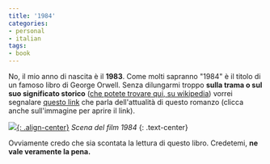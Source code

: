```yaml
---
title: '1984'
categories:
- personal
- italian
tags:
- book
---
```

No, il mio anno di nascita è il **1983**. Come molti sapranno "1984" è il
titolo di un famoso libro di George Orwell. Senza dilungarmi troppo **sulla
trama o sul suo significato storico** ([che potete trovare qui, su
wikipedia](http://it.wikipedia.org/wiki/1984_\(romanzo\) "1984 su wikipedia"
)) vorrei segnalare [questo link](http://www.no1984.org/Attualità_di_Orwell
"Attualità di 1984" ) che parla dell'attualità di questo romanzo (clicca anche
sull'immagine per aprire il link).

[![]({{site.url}}/images/1984.jpg){: .align-center}](http://www.no1984.org/Attualità_di_Orwell "Attualità di 1984" )
_Scena del film 1984_
{: .text-center}

Ovviamente credo che sia scontata la lettura di questo libro. Credetemi, **ne
vale veramente la pena.**

